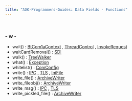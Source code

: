 ```yaml
---
title: "ADK-Programmers-Guides: Data Fields - Functions"
---
```


 

### - w -

- wait() : <a href="struct_bt_com1a_context.md#ac5da9a8ff82c19fe2ebf2e178c2e3a2d">BtCom1aContext</a> , <a href="class_thread_control.md#a712fd14bb4c71d93a7197efb8ac8052b">ThreadControl</a> , <a href="structvficpl_1_1_invoke_request.md#a673f471f0e601ecd70aeed75bb0d92f7">InvokeRequest</a>
- waitCardRemoval() : <a href="classlibsdi_1_1_s_d_i.md#a4bdd17ae8d9185a0be2ef4e2a1d2903b">SDI</a>
- walk() : <a href="classpackmanlib_1_1treewalk_1_1_tree_walker.md#ac3ce320a4b61165e04d04473720d017c">TreeWalker</a>
- what() : <a href="classvficom_1_1_exception.md#ad62489809e3df568e973597b928d6d9b">Exception</a>
- whitelist() : <a href="class_com_config.md#a020b12d1010cec9f8c4b3a815f082955">ComConfig</a>
- write() : <a href="classvfiipc_1_1_i_p_c.md#a04f753a2a5691e2d36266e2ff084a217">IPC</a> , <a href="classvfiipc_1_1_t_l_s.md#a04f753a2a5691e2d36266e2ff084a217">TLS</a> , <a href="classvfisysinfo_1_1_ini_file.md#ac88137501c7535ede2d472ca5aa43d46">IniFile</a>
- write_file() : <a href="classpackmanlib_1_1io_1_1_archive_writer.md#af9b3f577c2c055f2f1d8168032f83265">ArchiveWriter</a>
- write_fileobj() : <a href="classpackmanlib_1_1io_1_1_archive_writer.md#a2acb76b599b02849510c2e5778053ad8">ArchiveWriter</a>
- write_msg() : <a href="classvfiipc_1_1_i_p_c.md#a0e36d031eb96fa532e70d99dd6454864">IPC</a> , <a href="classvfiipc_1_1_t_l_s.md#adf0117598edfaf3ed682337421457956">TLS</a>
- write_pickled_file() : <a href="classpackmanlib_1_1io_1_1_archive_writer.md#a9dc1a2b812a7bef1aed7bd4b16a5d4af">ArchiveWriter</a>
